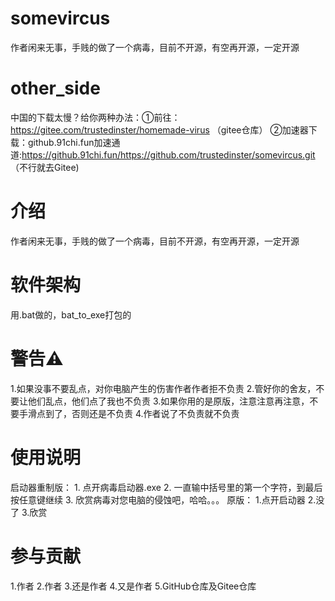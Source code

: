 # somevircus
作者闲来无事，手贱的做了一个病毒，目前不开源，有空再开源，一定开源
# other_side
中国的下载太慢？给你两种办法：①前往：https://gitee.com/trustedinster/homemade-virus （gitee仓库）
                          ②加速器下载：github.91chi.fun加速通道:https://github.91chi.fun/https://github.com/trustedinster/somevircus.git （不行就去Gitee)
# 介绍
作者闲来无事，手贱的做了一个病毒，目前不开源，有空再开源，一定开源

# 软件架构
用.bat做的，bat_to_exe打包的

# 警告⚠
1.如果没事不要乱点，对你电脑产生的伤害作者作者拒不负责
2.管好你的舍友，不要让他们乱点，他们点了我也不负责
3.如果你用的是原版，注意注意再注意，不要手滑点到了，否则还是不负责
4.作者说了不负责就不负责
# 使用说明
启动器重制版： 
            1. 点开病毒启动器.exe 
            2. 一直输中括号里的第一个字符，到最后按任意键继续 
            3. 欣赏病毒对您电脑的侵蚀吧，哈哈。。。 
原版： 
            1.点开启动器 
            2.没了 
            3.欣赏

# 参与贡献
1.作者
2.作者
3.还是作者
4.又是作者
5.GitHub仓库及Gitee仓库
